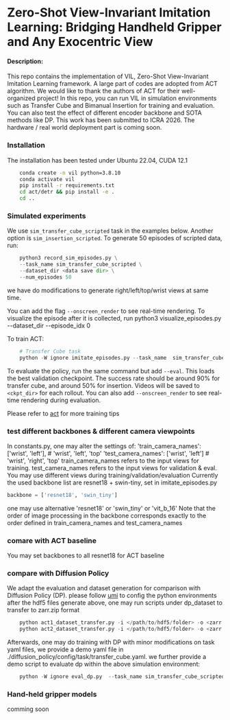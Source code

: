 # Zero-Shot View-Invariant Imitation Learning: Bridging Handheld Gripper and Any Exocentric View

#### Description: 
This repo contains the implementation of VIL, Zero-Shot View-Invariant Imitation Learning framework.
A large part of codes are adopted from ACT algorithm. We would like to thank the authors of ACT for their well-organized project!
In this repo, you can run VIL in simulation environments such as Transfer Cube and Bimanual Insertion for training and evaluation. You can also test the effect of different encoder backbone and SOTA methods like DP. 
This work has been submitted to ICRA 2026.
The hardware / real world deployment part is coming soon.

### Installation
The installation has been tested under Ubuntu 22.04, CUDA 12.1
```bash
    conda create -n vil python=3.8.10
    conda activate vil
    pip install -r requirements.txt
    cd act/detr && pip install -e .
    cd ..
```
### Simulated experiments
We use ``sim_transfer_cube_scripted`` task in the examples below. Another option is ``sim_insertion_scripted``.
To generate 50 episodes of scripted data, run:
```python
    python3 record_sim_episodes.py \
    --task_name sim_transfer_cube_scripted \
    --dataset_dir <data save dir> \
    --num_episodes 50
```
we have do modifications to generate right/left/top/wrist views at same time.

You can add the flag ``--onscreen_render`` to see real-time rendering.
To visualize the episode after it is collected, run
    python3 visualize_episodes.py --dataset_dir <data save dir> --episode_idx 0

To train ACT:
```python
    # Transfer Cube task
    python -W ignore imitate_episodes.py --task_name  sim_transfer_cube_scripted --ckpt_dir <./ckpt_save_path> --policy_class ACT --kl_weight 10 --chunk_size 100 --hidden_dim 512 --batch_size 16 --dim_feedforward 3200 --num_epochs 2000  --lr 1e-5 --seed 0
```
To evaluate the policy, run the same command but add ``--eval``. This loads the best validation checkpoint.
The success rate should be around 90% for transfer cube, and around 50% for insertion.
Videos will be saved to ``<ckpt_dir>`` for each rollout.
You can also add ``--onscreen_render`` to see real-time rendering during evaluation.

Please refer to [act](https://github.com/tonyzhaozh/act) for more training tips

### test different backbones & different camera viewpoints
In constants.py, one may alter the settings of:
        'train_camera_names': ['wrist', 'left'], # 'wrist', 'left', 'top'
        'test_camera_names': ['wrist', 'left'] # 'wrist', 'right', 'top'
train_camera_names refers to the input views for training. test_camera_names refers to the input views for validation & eval. You may use different views during training/validation/evaluation
Currently the used backbone list are resnet18 + swin-tiny, set in imitate_episodes.py 
```python
backbone = ['resnet18', 'swin_tiny']
```
one may use alternative 'resnet18' or 'swin_tiny' or 'vit_b_16'
Note that the order of image processing in the backbone corresponds exactly to the order defined in train_camera_names and test_camera_names
### comare with ACT baseline
You may set backbones to all resnet18 for ACT baseline
### compare with Diffusion Policy
We adapt the evaluation and dataset generation for comparison with Diffusion Policy (DP).
please follow [umi](https://github.com/real-stanford/universal_manipulation_interface) to config the python environments
after the hdf5 files generate above, one may run scripts under dp_dataset to transfer to zarr.zip format
```python
    python act1_dataset_transfer.py -i </path/to/hdf5/folder> -o <zarr file_name1> # for cube transfer
    python act2_dataset_transfer.py -i </path/to/hdf5/folder> -o <zarr file_name2> # for insertion
```
Afterwards, one may do training with DP with minor modifications on task yaml files, we provide a demo yaml file in ./diffusion_policy/config/task/transfer_cube.yaml.
we further provide a demo script to evaluate dp within the above simulation environment:
```python
    python -W ignore eval_dp.py  --task_name sim_transfer_cube_scripted  --ckpt_dir /path/to/<some_dp_ckpt>.ckpt    --normalizer_path /path/to/dp/normalizer.pkl --policy_class DP --seed 0 --eval
```
### Hand-held gripper models
comming soon

<!-- ### Data acquisition & processing
comming soon -->

<!-- ### Training & Eval demos
comming soon -->
